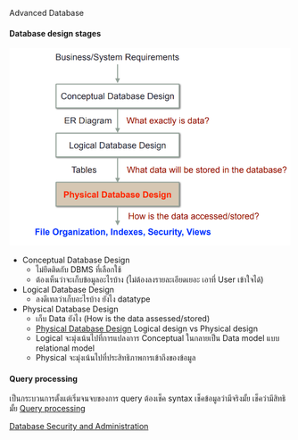 Advanced Database
#### Database design stages
![Pasted image 20240123233355.png](./Pasted%20image%2020240123233355.png)
- Conceptual Database Design
	- ไม่ยึดติดกับ DBMS ที่เลือกใช้
	- ต้องเห็นว่าจะเก็บข้อมูลอะไรบ้าง (ไม่ต้องลงรายละเอียดเยอะ เอาที่ User เข้าใจได้)
- Logical Database Design
	- ลงดีเทลว่าเก็บอะไรบ้าง ยังไง datatype
- Physical Database Design
	- เก็บ Data ยังไง (How is the data assessed/stored)
	- [Physical Database Design](./Physical%20Database%20Design.md)
Logical design vs Physical design
	- Logical จะมุ่งเน้นไปที่การแปลงการ Conceptual ในกลายเป็น Data model  แบบ relational model
	- Physical จะมุ่งเน้นไปที่ประสิทธิภาพการเข้าถึงของข้อมูล
#### Query processing
เป็นกระบวนการตั้งแต่เริ่มจนจบของการ query 
ต้องเช็ค syntax เช็คข้อมูลว่ามีจริงมั้ย เช็คว่ามีสิทธิมั้ย
[Query processing](./Query%20processing.md)

[Database Security and Administration](./Database%20Security%20and%20Administration.md)

